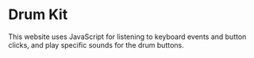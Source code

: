 # Drum Kit
This website uses JavaScript for listening to keyboard events and button clicks, and play specific sounds for the drum buttons.
